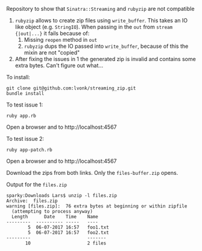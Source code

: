 Repository to show that `Sinatra::Streaming` and `rubyzip` are not compatible

1) `rubyzip` allows to create zip files using `write_buffer`. This takes an IO like object (e.g. `StringIO`). When passing
  in the `out` from `stream {|out|...}` it fails because of:
    1) Missing `reopen` method in `out`
    2) `rubyzip` dups the IO passed into `write_buffer`, because of this the mixin are not "copied"
2) After fixing the issues in 1 the generated zip is invalid and contains some extra bytes. Can't figure out what...

To install:
```
git clone git@github.com:lvonk/streaming_zip.git
bundle install
```

To test issue 1:

```
ruby app.rb
```

Open a browser and to http://localhost:4567

To test issue 2:

```
ruby app-patch.rb
```

Open a browser and to http://localhost:4567

Download the zips from both links. Only the `files-buffer.zip` opens.

Output for the `files.zip`

```
sparky:Downloads Lars$ unzip -l files.zip 
Archive:  files.zip
warning [files.zip]:  76 extra bytes at beginning or within zipfile
  (attempting to process anyway)
  Length      Date    Time    Name
---------  ---------- -----   ----
        5  06-07-2017 16:57   foo1.txt
        5  06-07-2017 16:57   foo2.txt
---------                     -------
       10                     2 files
```
